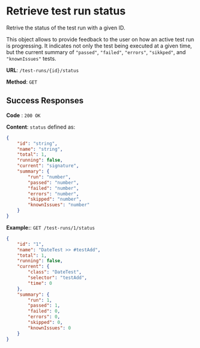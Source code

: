 # Retrieve test run status

Retrive the status of the test run with a given ID.

This object allows to provide feedback to the user on how an active test run is progressing. It indicates not only the test being executed at a given time, but the current summary of `"passed"`, `"failed"`, `"errors"`, `"sikkped"`, and `"knownIssues"` tests.

**URL**: `/test-runs/{id}/status`

**Method**: `GET`

## Success Responses

**Code** : `200 OK`

**Content**: `status` defined as:

```json
{
	"id": "string",
	"name": "string",
	"total": 1,
	"running": false,
	"current": "signature",
	"summary": {
		"run": "number",
		"passed": "number",
		"failed": "number",
		"errors": "number",
		"skipped": "number",
		"knownIssues": "number"
	}
}
```

**Example:**: `GET /test-runs/1/status`

```json
{
	"id": "1",
	"name": "DateTest >> #testAdd",
	"total": 1,
	"running": false,
	"current": {
		"class": "DateTest",
		"selector": "testAdd",
		"time": 0
	},
	"summary": {
		"run": 1,
		"passed": 1,
		"failed": 0,
		"errors": 0,
		"skipped": 0,
		"knownIssues": 0
	}
}
```
